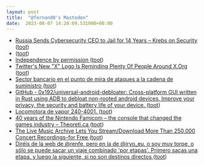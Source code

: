 ```yaml
---
layout: post
title:  "@fernand0's Mastodon"
date:  2023-08-07 14:28:09.531000+00:00
---
```

*  [Russia Sends Cybersecurity CEO to Jail for 14 Years – Krebs on Security ](https://krebsonsecurity.com/2023/07/russia-sends-cybersecurity-ceo-to-jail-for-14-years) ([toot](https://mastodon.social/@fernand0/110848802129454473))
*  [ ](https://masto.es/@superwillyfoc) ([toot](https://mastodon.social/@fernand0/110848610399284523))
*  [Independence by permission   ](https://www.science.org/doi/full/10.1126/science.adi2430) ([toot](https://mastodon.social/@fernand0/110848504536581230))
*  [Twitter's New "X" Logo Is Reminding Plenty Of People Around X.Org ](https://www.phoronix.com/news/Twitter-X-X.Org-Logo) ([toot](https://mastodon.social/@fernand0/110848383795903003))
*  [Sector bancario en el punto de mira de ataques a la cadena de suministro ](https://unaaldia.hispasec.com/2023/07/sector-bancario-en-el-punto-de-mira-de-ataques-a-la-cadena-de-suministro.htm) ([toot](https://mastodon.social/@fernand0/110848093067899950))
*  [GitHub - 0x192/universal-android-debloater: Cross-platform GUI written in Rust using ADB to debloat non-rooted android devices. Improve your privacy, the security and battery life of your device. ](https://github.com/0x192/universal-android-debloate) ([toot](https://mastodon.social/@fernand0/110847883209454063))
*  [Locomotora de vapor 240-4001. ](https://www.flickr.com/photos/fernand0/53094150262) ([toot](https://mastodon.social/@fernand0/110847844246603234))
*  [40 years of the Nintendo Famicom – the console that changed the games industry – Theoreti.ca ](https://theoreti.ca/?p=830) ([toot](https://mastodon.social/@fernand0/110847662826191751))
*  [The Live Music Archive Lets You Stream/Download More Than 250,000 Concert Recordings–for Free ](https://www.openculture.com/2023/08/the-live-music-archive-lets-you-stream-download-more-than-250000-concert-recordings-for-free.htm) ([toot](https://mastodon.social/@fernand0/110847429388242005))
*  [Diréis de la web de @renfe, pero en la de @iryo_eu, o soy muy torpe, o sólo se puede sacar un viaje combinado &#39;por etapas&#39;. Primero sacas una etapa, y luego la siguiente, si no son destinos directos ](https://mastodon.social/@fernand0/110847426149168407) ([toot](https://mastodon.social/@fernand0/110847426149168407))
